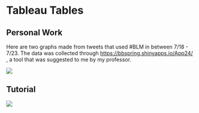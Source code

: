 # Tableau Tables

## Personal Work

Here are two graphs made from tweets that used #BLM in between 7/18 - 7/23. The data was collected through https://bbspring.shinyapps.io/App24/ , a tool that was suggested to me by my professor.


<div class='tableauPlaceholder' id='viz1596243883093' style='position: relative'><noscript><a href='#'><img alt=' ' src='https:&#47;&#47;public.tableau.com&#47;static&#47;images&#47;BL&#47;BLMTweetsInspection&#47;Dashboard1&#47;1_rss.png' style='border: none' /></a></noscript><object class='tableauViz'  style='display:none;'><param name='host_url' value='https%3A%2F%2Fpublic.tableau.com%2F' /> <param name='embed_code_version' value='3' /> <param name='site_root' value='' /><param name='name' value='BLMTweetsInspection&#47;Dashboard1' /><param name='tabs' value='no' /><param name='toolbar' value='yes' /><param name='static_image' value='https:&#47;&#47;public.tableau.com&#47;static&#47;images&#47;BL&#47;BLMTweetsInspection&#47;Dashboard1&#47;1.png' /> <param name='animate_transition' value='yes' /><param name='display_static_image' value='yes' /><param name='display_spinner' value='yes' /><param name='display_overlay' value='yes' /><param name='display_count' value='yes' /><param name='language' value='en' /><param name='filter' value='publish=yes' /></object></div> <script type='text/javascript'> var divElement = document.getElementById('viz1596243883093'); var vizElement = divElement.getElementsByTagName('object')[0]; if ( divElement.offsetWidth > 800 ) { vizElement.style.width='100%';vizElement.style.height=(divElement.offsetWidth*0.75)+'px';} else if ( divElement.offsetWidth > 500 ) { vizElement.style.width='100%';vizElement.style.height=(divElement.offsetWidth*0.75)+'px';} else { vizElement.style.width='100%';vizElement.style.height='727px';} var scriptElement = document.createElement('script'); scriptElement.src = 'https://public.tableau.com/javascripts/api/viz_v1.js'; vizElement.parentNode.insertBefore(scriptElement, vizElement); </script>

## Tutorial 

<div class='tableauPlaceholder' id='viz1596241938622' style='position: relative'><noscript><a href='#'><img alt=' ' src='https:&#47;&#47;public.tableau.com&#47;static&#47;images&#47;Pa&#47;PartyandIdentity&#47;Dashboard1&#47;1_rss.png' style='border: none'/></a></noscript><object class='tableauViz' style='display:none;'><param name='host_url' value='https%3A%2F%2Fpublic.tableau.com%2F'/> <param name='embed_code_version'value='3'/> <param name='site_root' value=''/><param name='name' value='PartyandIdentity&#47;Dashboard1'/><param name='tabs' value='no'/><param name='toolbar' value='yes'/><param name='static_image' value='https:&#47;&#47;public.tableau.com&#47;static&#47;images&#47;Pa&#47;PartyandIdentity&#47;Dashboard1&#47;1.png'/> <param name='animate_transition' value='yes' /><param name='display_static_image' value='yes'/><param name='display_spinner' value='yes'/><param name='display_overlay' value='yes'/><param name='display_count' value='yes'/><param name='language' value='en'/><param name='filter' value='publish=yes'/></object></div><script type='text/javascript'> var divElement = document.getElementById('viz1596241938622');var vizElement = divElement.getElementsByTagName('object')[0];if ( divElement.offsetWidth > 800 ){ vizElement.style.width='100%';vizElement.style.height=(divElement.offsetWidth*0.75)+'px';} else if(divElement.offsetWidth > 500){ vizElement.style.width='100%';vizElement.style.height=(divElement.offsetWidth*0.75)+'px';}else{ vizElement.style.width='100%';vizElement.style.height='727px';}var scriptElement = document.createElement('script');scriptElement.src = 'https://public.tableau.com/javascripts/api/viz_v1.js'; vizElement.parentNode.insertBefore(scriptElement, vizElement); </script>
